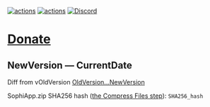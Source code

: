 [![actions](https://img.shields.io/badge/Sophia%20News-Telegram-blue?style=flat&logo=Telegram)](https://t.me/SophiaNews) [![actions](https://img.shields.io/badge/Sophia%20Chat-Telegram-blue?style=flat&logo=Telegram)](https://t.me/Sophia_Chat) [![Discord](https://discordapp.com/api/guilds/1006179075263561779/widget.png?style=shield)](https://discord.gg/sSryhaEv79)

# [Donate](https://github.com/Sophia-Community/SophiApp#donations)

## NewVersion — CurrentDate

Diff from vOldVersion
[OldVersion...NewVersion](https://github.com/Sophia-Community/SophiApp/compare/OldVersion...NewVersion)



SophiApp.zip SHA256 hash ([the Compress Files step](html_url#step:11:22)): `SHA256_hash`
